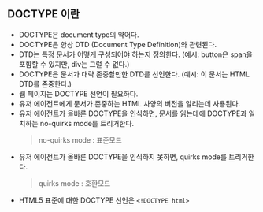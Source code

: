 ## DOCTYPE 이란

- DOCTYPE은 document type의 약어다.
- DOCTYPE은 항상 DTD (Document Type Definition)와 관련된다.
- DTD는 특정 문서가 어떻게 구성되어야 하는지 정의한다. (예시: button은 span을 포함할 수 있지만, div는 그럴 수 없다.)
- DOCTYPE은 문서가 대략 존중할만한 DTD를 선언한다. (예시: 이 문서는 HTML DTD를 존중한다.)
- 웹 페이지는 DOCTYPE 선언이 필요하다.
- 유저 에이전트에게 문서가 존중하는 HTML 사양의 버전을 알리는데 사용된다.
- 유저 에이전트가 올바른 DOCTYPE을 인식하면, 문서를 읽는데에 DOCTYPE과 일치하는 no-quirks mode를 트리거한다.
  > no-quirks mode : 표준모드
- 유저 에이전트가 올바른 DOCTYPE을 인식하지 못하면, quirks mode를 트리거한다.
  > quirks mode : 호환모드
- HTML5 표준에 대한 DOCTYPE 선언은 `<!DOCTYPE html>`
